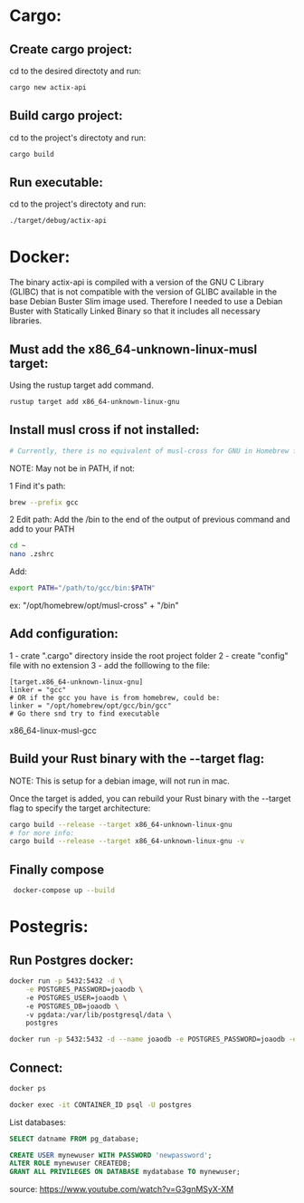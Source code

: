 # Cargo:

## Create cargo project:

cd to the desired directoty and run:
```sh
cargo new actix-api
```

## Build cargo project:

cd to the project's directoty and run:
```sh
cargo build
```

## Run executable:

cd to the project's directoty and run:
```sh
./target/debug/actix-api
```


# Docker:

The binary actix-api is compiled with a version of the GNU C Library (GLIBC) that is not compatible with the version of GLIBC available in the base Debian Buster Slim image used. Therefore I needed to use a Debian Buster with Statically Linked Binary so that it includes all necessary libraries.

## Must add the x86_64-unknown-linux-musl target:
Using the rustup target add command.
```sh
rustup target add x86_64-unknown-linux-gnu
```

## Install musl cross if not installed:
```sh
# Currently, there is no equivalent of musl-cross for GNU in Homebrew for macOS. Cross-compiling for GNU/Linux on macOS is non-trivial and typically involves using a Docker container with a GNU/Linux environment for compatibility.
```

NOTE: May not be in PATH, if not:

1 Find it's path:
```sh
brew --prefix gcc
```

2 Edit path:
Add the /bin to the end of the output of previous command and add to your PATH
```sh
cd ~
nano .zshrc
```

Add:
```sh
export PATH="/path/to/gcc/bin:$PATH"

```
ex: "/opt/homebrew/opt/musl-cross" + "/bin"

## Add configuration:
1 - crate ".cargo" directory inside the root project folder
2 - create "config" file with no extension 
3 - add the folllowing to the file:
```
[target.x86_64-unknown-linux-gnu]
linker = "gcc"  
# OR if the gcc you have is from homebrew, could be: 
linker = "/opt/homebrew/opt/gcc/bin/gcc"
# Go there snd try to find executable
```

x86_64-linux-musl-gcc
## Build your Rust binary with the --target flag:
NOTE: This is setup for a debian image, will not run in mac.

Once the target is added, you can rebuild your Rust binary with the --target flag to specify the target architecture:
```sh
cargo build --release --target x86_64-unknown-linux-gnu
# for more info:
cargo build --release --target x86_64-unknown-linux-gnu -v
```

## Finally compose
```sh
 docker-compose up --build
```


# Postegris:

## Run Postgres docker:
```sh
docker run -p 5432:5432 -d \
    -e POSTGRES_PASSWORD=joaodb \    
    -e POSTGRES_USER=joaodb \    
    -e POSTGRES_DB=joaodb \     
    -v pgdata:/var/lib/postgresql/data \
    postgres
```
```sh
docker run -p 5432:5432 -d --name joaodb -e POSTGRES_PASSWORD=joaodb -e POSTGRES_USER=joaodb -e POSTGRES_DB=joaodb postgres

```

## Connect:
```sh
docker ps
```

```sh
docker exec -it CONTAINER_ID psql -U postgres
```

List databases:
```sql
SELECT datname FROM pg_database;
```

```sql
CREATE USER mynewuser WITH PASSWORD 'newpassword';
ALTER ROLE mynewuser CREATEDB;
GRANT ALL PRIVILEGES ON DATABASE mydatabase TO mynewuser;
```
source: https://www.youtube.com/watch?v=G3gnMSyX-XM
